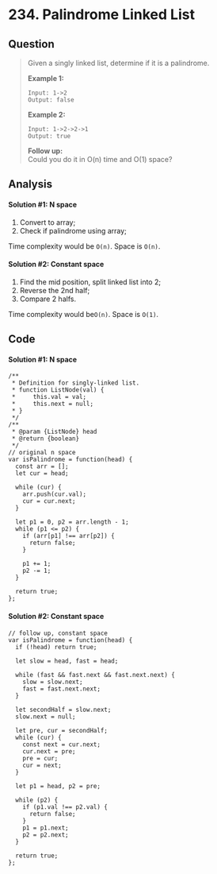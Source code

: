 # 234. Palindrome Linked List

## Question

> Given a singly linked list, determine if it is a palindrome.
>
> **Example 1:**
>
> ```text
> Input: 1->2
> Output: false
> ```
>
> **Example 2:**
>
> ```text
> Input: 1->2->2->1
> Output: true
> ```
>
> **Follow up:**  
> Could you do it in O\(n\) time and O\(1\) space?

## Analysis

#### Solution \#1: N space

1. Convert to array;
2. Check if palindrome using array;

Time complexity would be `O(n)`. Space is `O(n)`.

#### Solution \#2: Constant space

1. Find the mid position, split linked list into 2;
2. Reverse the 2nd half;
3. Compare 2 halfs.

Time complexity would be`O(n)`. Space is `O(1)`.

## Code

#### 

#### Solution \#1: N space

```text
/**
 * Definition for singly-linked list.
 * function ListNode(val) {
 *     this.val = val;
 *     this.next = null;
 * }
 */
/**
 * @param {ListNode} head
 * @return {boolean}
 */
// original n space
var isPalindrome = function(head) {
  const arr = [];
  let cur = head;
  
  while (cur) {
    arr.push(cur.val);
    cur = cur.next;
  }
  
  let p1 = 0, p2 = arr.length - 1;
  while (p1 <= p2) {
    if (arr[p1] !== arr[p2]) {
      return false;
    }
    
    p1 += 1;
    p2 -= 1;
  }
  
  return true;
};
```

#### 

#### Solution \#2: Constant space

```text
// follow up, constant space
var isPalindrome = function(head) {
  if (!head) return true;

  let slow = head, fast = head;
  
  while (fast && fast.next && fast.next.next) {
    slow = slow.next;
    fast = fast.next.next;
  }
  
  let secondHalf = slow.next;
  slow.next = null;
  
  let pre, cur = secondHalf;
  while (cur) {
    const next = cur.next;
    cur.next = pre;
    pre = cur;
    cur = next;
  }
  
  let p1 = head, p2 = pre;
  
  while (p2) {
    if (p1.val !== p2.val) {
      return false;
    }
    p1 = p1.next;
    p2 = p2.next;
  }
  
  return true;
};
```


